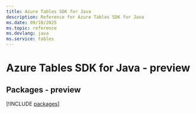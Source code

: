 ```yaml
---
title: Azure Tables SDK for Java
description: Reference for Azure Tables SDK for Java
ms.date: 09/10/2025
ms.topic: reference
ms.devlang: java
ms.service: tables
---
```

# Azure Tables SDK for Java - preview
## Packages - preview
[!INCLUDE [packages](tables-index.md)]